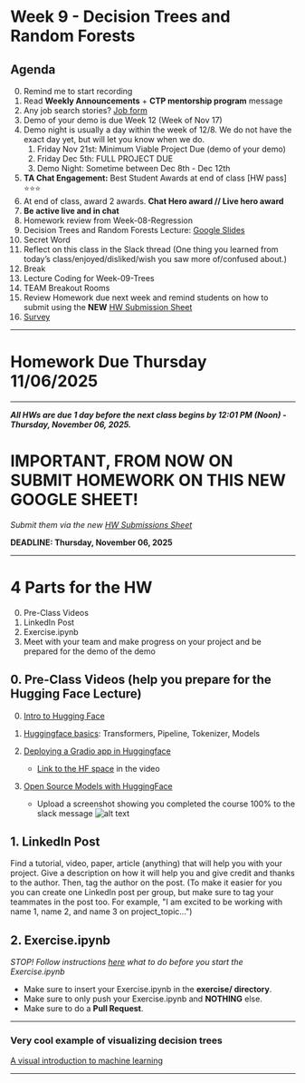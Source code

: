 # Week 9 - Decision Trees and Random Forests

## Agenda
0. Remind me to start recording
1. Read **Weekly Announcements** + **CTP mentorship program** message
2. Any job search stories? [Job form](https://docs.google.com/forms/d/e/1FAIpQLSdp18OfCKTkB8ZndsytlQLU3G6gM1qe6JZDhm0LJJcYtFmwNA/viewform?usp=dialog)
3. Demo of your demo is due Week 12 (Week of Nov 17)
4. Demo night is usually a day within the week of 12/8. We do not have the exact day yet, but will let you know when we do.
   1. Friday Nov 21st: Minimum Viable Project Due (demo of your demo)
   2. Friday Dec 5th: FULL PROJECT DUE
   3. Demo Night: Sometime between Dec 8th - Dec 12th
5. **TA Chat Engagement:** Best Student Awards at end of class [HW pass] ⭐⭐⭐
6. At end of class, award 2 awards.  **Chat Hero award // Live hero award** 
7. **Be active live and in chat**
8. Homework review from Week-08-Regression
9.  Decision Trees and Random Forests Lecture: [Google Slides](https://docs.google.com/presentation/d/1Q6K5_Xya0ABGGql_tw5--enopcCovJkC9xjTdTXH4eE/edit?slide=id.g39ae72f06c3_0_0#slide=id.g39ae72f06c3_0_0)
10. Secret Word
11. Reflect on this class in the Slack thread (One thing you learned from today’s class/enjoyed/disliked/wish you saw more of/confused about.)
12. Break
13. Lecture Coding for Week-09-Trees
14. TEAM Breakout Rooms
15. Review Homework due next week and remind students on how to submit using the **NEW** [HW Submission Sheet](https://docs.google.com/spreadsheets/d/1YdhSynT-nOL_UkpDon7vJmy4zE0AU8_ICyFVjSplTLI/edit?usp=sharing)
16. [Survey](https://docs.google.com/forms/d/e/1FAIpQLSc1G0LR017l0MNoiftCKjhRhL2PnQclp7CisTn7kbDddsDINQ/viewform?usp=pp_url&entry.881897878=Week+9+(10/28-10/31)&entry.1581928214=DS+Friday,+6:30-9pm+ET+-+Instructor:+Georgios,+TA:+Jessica+L)

---

# Homework Due Thursday 11/06/2025

---

**_All HWs are due 1 day before the next class begins by 12:01 PM (Noon) - Thursday, November 06, 2025._**

# IMPORTANT, FROM NOW ON SUBMIT HOMEWORK ON THIS NEW GOOGLE SHEET!

_Submit them via the new [HW Submissions Sheet](https://docs.google.com/spreadsheets/d/1YdhSynT-nOL_UkpDon7vJmy4zE0AU8_ICyFVjSplTLI/edit?usp=sharing)_

**DEADLINE: Thursday, November 06, 2025**

---

# 4 Parts for the HW

0. Pre-Class Videos
1. LinkedIn Post
2. Exercise.ipynb
3. Meet with your team and make progress on your project and be prepared for the demo of the demo

## 0.  Pre-Class Videos (help you prepare for the Hugging Face Lecture)
0. [Intro to Hugging Face](https://www.youtube.com/watch?v=3kRB2TXewus)
1. [Huggingface basics](https://www.youtube.com/watch?v=QEaBAZQCtwE): Transformers, Pipeline, Tokenizer, Models
2. [Deploying a Gradio app in Huggingface](https://www.youtube.com/watch?v=7Ftc0GRY_y0)
	- [Link to the HF space](https://huggingface.co/spaces/kumaresankp/Text-to-Speech) in the video
3. [Open Source Models with HuggingFace](https://learn.deeplearning.ai/courses/open-source-models-hugging-face/lesson/2/selecting-models)
	
	- Upload a screenshot showing you completed the course 100% to the slack message
![alt text](images/image.png)

## 1. LinkedIn Post
Find a tutorial, video, paper, article (anything) that will help you with your project. Give a description on how it will help you and give credit and thanks to the author. Then, tag the author on the post. (To make it easier for you you can create one LinkedIn post per group, but make sure to tag your teammates in the post too. For example, "I am excited to be working with name 1, name 2, and name 3 on project_topic...")

## 2. Exercise.ipynb
_STOP! Follow instructions [here](https://github.com/CUNYTechPrep/ds-fall-2025-fri-0630?tab=readme-ov-file#setup-instructions-github-and-homeworks) what to do before you start the Exercise.ipynb_

- Make sure to insert your Exercise.ipynb in the **exercise/ directory**.
- Make sure to only push your Exercise.ipynb and **NOTHING** else.
- Make sure to do a **Pull Request**.

---

### Very cool example of visualizing decision trees
[A visual introduction to machine learning](http://www.r2d3.us/visual-intro-to-machine-learning-part-1/)

---